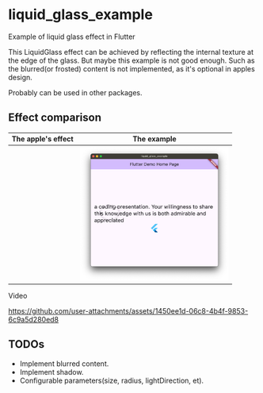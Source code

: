 # liquid_glass_example

Example of liquid glass effect in Flutter

This LiquidGlass effect can be achieved by reflecting the internal texture at the edge of the glass. But maybe this example is not good enough. Such as the blurred(or frosted) content is not implemented, as it's optional in apples design.

Probably can be used in other packages.

## Effect comparison

| The apple's effect                                                                                             | The example                                       |
|----------------------------------------------------------------------------------------------------------------|---------------------------------------------------|
| <img src="https://github.com/user-attachments/assets/c0ce544f-d01a-414e-9f7d-02cbfb7dac9d" alt="" width="300"> | <img src="images/example.png" alt="" width="300"> |

Video

https://github.com/user-attachments/assets/1450ee1d-06c8-4b4f-9853-6c9a5d280ed8

## TODOs

- Implement blurred content.
- Implement shadow.
- Configurable parameters(size, radius, lightDirection, et).
